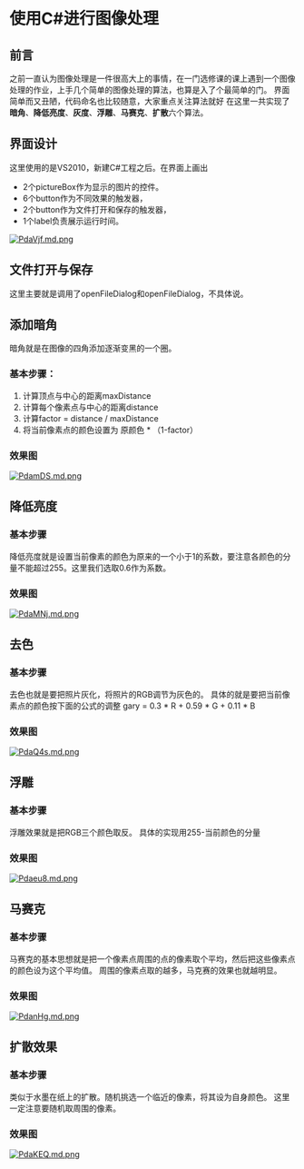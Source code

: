 # 使用C#进行图像处理
## 前言
之前一直认为图像处理是一件很高大上的事情，在一门选修课的课上遇到一个图像处理的作业，上手几个简单的图像处理的算法，也算是入了个最简单的门。
界面简单而又丑陋，代码命名也比较随意，大家重点关注算法就好
在这里一共实现了**暗角**、**降低亮度**、**灰度**、**浮雕**、**马赛克**、**扩散**六个算法。


## 界面设计
这里使用的是VS2010，新建C#工程之后。在界面上画出
- 2个pictureBox作为显示的图片的控件。
- 6个button作为不同效果的触发器，
- 2个button作为文件打开和保存的触发器，
- 1个label负责展示运行时间。

[![PdaVjf.md.png](https://s1.ax1x.com/2018/07/30/PdaVjf.md.png)](https://imgchr.com/i/PdaVjf)

## 文件打开与保存
这里主要就是调用了openFileDialog和openFileDialog，不具体说。

## 添加暗角
暗角就是在图像的四角添加逐渐变黑的一个圈。
### 基本步骤：

 1. 计算顶点与中心的距离maxDistance
 2. 计算每个像素点与中心的距离distance
 3. 计算factor = distance / maxDistance
 4. 将当前像素点的颜色设置为 原颜色 * （1-factor）
### 效果图

[![PdamDS.md.png](https://s1.ax1x.com/2018/07/30/PdamDS.md.png)](https://imgchr.com/i/PdamDS)


## 降低亮度
### 基本步骤
降低亮度就是设置当前像素的颜色为原来的一个小于1的系数，要注意各颜色的分量不能超过255。这里我们选取0.6作为系数。
### 效果图
[![PdaMNj.md.png](https://s1.ax1x.com/2018/07/30/PdaMNj.md.png)](https://imgchr.com/i/PdaMNj)

## 去色
### 基本步骤
去色也就是要把照片灰化，将照片的RGB调节为灰色的。
具体的就是要把当前像素点的颜色按下面的公式的调整
gary = 0.3 * R + 0.59 * G + 0.11 * B
### 效果图
[![PdaQ4s.md.png](https://s1.ax1x.com/2018/07/30/PdaQ4s.md.png)](https://imgchr.com/i/PdaQ4s)

## 浮雕
### 基本步骤
浮雕效果就是把RGB三个颜色取反。
具体的实现用255-当前颜色的分量
### 效果图
[![Pdaeu8.md.png](https://s1.ax1x.com/2018/07/30/Pdaeu8.md.png)](https://imgchr.com/i/Pdaeu8)

## 马赛克
### 基本步骤
马赛克的基本思想就是把一个像素点周围的点的像素取个平均，然后把这些像素点的颜色设为这个平均值。
周围的像素点取的越多，马克赛的效果也就越明显。
### 效果图
[![PdanHg.md.png](https://s1.ax1x.com/2018/07/30/PdanHg.md.png)](https://imgchr.com/i/PdanHg)

## 扩散效果
### 基本步骤
类似于水墨在纸上的扩散。随机挑选一个临近的像素，将其设为自身颜色。
这里一定注意要随机取周围的像素。
### 效果图
[![PdaKEQ.md.png](https://s1.ax1x.com/2018/07/30/PdaKEQ.md.png)](https://imgchr.com/i/PdaKEQ)
